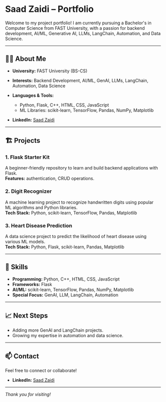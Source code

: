 # Saad Zaidi – Portfolio

Welcome to my project portfolio! I am currently pursuing a Bachelor's in Computer Science from FAST University, with a passion for backend development, AI/ML, Generative AI, LLMs, LangChain, Automation, and Data Science.

---

## 👨‍💻 About Me

- **University:** FAST University (BS-CS)
- **Interests:** Backend Development, AI/ML, GenAI, LLMs, LangChain, Automation, Data Science
- **Languages & Tools:**  
  - Python, Flask, C++, HTML, CSS, JavaScript  
  - ML Libraries: scikit-learn, TensorFlow, Pandas, NumPy, Matplotlib

- **LinkedIn:** [Saad Zaidi](https://www.linkedin.com/in/saad-zaidi-42a253357?utm_source=share&utm_campaign=share_via&utm_content=profile&utm_medium=android_app)

---

## 🏗️ Projects

### 1. Flask Starter Kit 
A beginner-friendly repository to learn and build backend applications with Flask.  
**Features:** authentication, CRUD operations.

### 2. Digit Recognizer
A machine learning project to recognize handwritten digits using popular ML algorithms and Python libraries.  
**Tech Stack:** Python, scikit-learn, TensorFlow, Pandas, Matplotlib

### 3. Heart Disease Prediction
A data science project to predict the likelihood of heart disease using various ML models.  
**Tech Stack:** Python, Flask, scikit-learn, Pandas, Matplotlib

---

## 🚀 Skills

- **Programming:** Python, C++, HTML, CSS, JavaScript
- **Frameworks:** Flask
- **AI/ML:** scikit-learn, TensorFlow, Pandas, NumPy, Matplotlib
- **Special Focus:** GenAI, LLM, LangChain, Automation

---

## 📈 Next Steps

- Adding more GenAI and LangChain projects.
- Growing my expertise in automation and data science.

---

## 📫 Contact

Feel free to connect or collaborate!
- **LinkedIn:** [Saad Zaidi](https://www.linkedin.com/in/saad-zaidi-42a253357?utm_source=share&utm_campaign=share_via&utm_content=profile&utm_medium=android_app)

---

*Thank you for visiting!*
